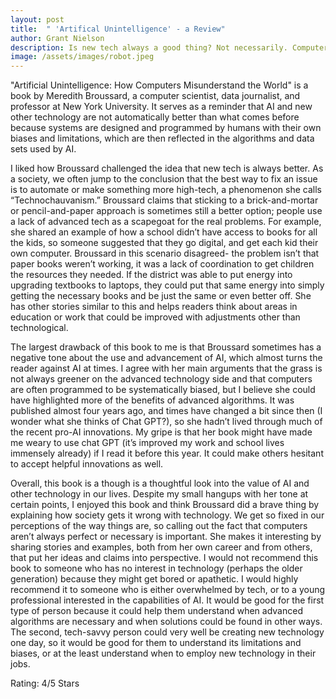 ```yaml
---
layout: post
title:  " 'Artifical Unintelligence' - a Review"
author: Grant Nielson
description: Is new tech always a good thing? Not necessarily. Computers get it wrong a lot more than we think.
image: /assets/images/robot.jpeg
---
```


"Artificial Unintelligence: How Computers Misunderstand the World" is a book by Meredith Broussard, a computer scientist, data journalist, and professor at New York University. It serves as a reminder that AI and new other technology are not automatically better than what comes before because systems are designed and programmed by humans with their own biases and limitations, which are then reflected in the algorithms and data sets used by AI.

I liked how Broussard challenged the idea that new tech is always better. As a society, we often jump to the conclusion that the best way to fix an issue is to automate or make something more high-tech, a phenomenon she calls “Technochauvanism.” Broussard claims that sticking to a brick-and-mortar or pencil-and-paper approach is sometimes still a better option; people use a lack of advanced tech as a scapegoat for the real problems. For example, she shared an example of how a school didn’t have access to books for all the kids, so someone suggested that they go digital, and get each kid their own computer. Broussard in this scenario disagreed- the problem isn’t that paper books weren’t working, it was a lack of coordination to get children the resources they needed. If the district was able to put energy into upgrading textbooks to laptops, they could put that same energy into simply getting the necessary books and be just the same or even better off. She has other stories similar to this and helps readers think about areas in education or work that could be improved with adjustments other than technological. 

The largest drawback of this book to me is that Broussard sometimes has a negative tone about the use and advancement of AI, which almost turns the reader against AI at times. I agree with her main arguments that the grass is not always greener on the advanced technology side and that computers are often programmed to be systematically biased, but I believe she could have highlighted more of the benefits of advanced algorithms. It was published almost four years ago, and times have changed a bit since then (I wonder what she thinks of Chat GPT?), so she hadn’t lived through much of the recent pro-AI innovations. My gripe is that her book might have made me weary to use chat GPT (it’s improved my work and school lives immensely already) if I read it before this year. It could make others hesitant to accept helpful innovations as well.

Overall, this book is a though is a thoughtful look into the value of AI and other technology in our lives. Despite my small hangups with her tone at certain points, I enjoyed this book and think Broussard did a brave thing by explaining how society gets it wrong with technology. We get so fixed in our perceptions of the way things are, so calling out the fact that computers aren’t always perfect or necessary is important. She makes it interesting by sharing stories and examples, both from her own career and from others, that put her ideas and claims into perspective. I would not recommend this book to someone who has no interest in technology (perhaps the older generation) because they might get bored or apathetic. I would highly recommend it to someone who is either overwhelmed by tech, or to a young professional interested in the capabilities of AI. It would be good for the first type of person because it could help them understand when advanced algorithms are necessary and when solutions could be found in other ways. The second, tech-savvy person could very well be creating new technology one day, so it would be good for them to understand its limitations and biases, or at the least understand when to employ new technology in their jobs. 

Rating: 4/5 Stars
